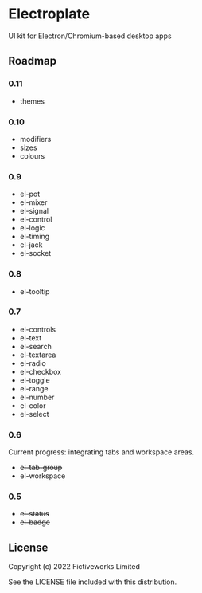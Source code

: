# Electroplate

UI kit for Electron/Chromium-based desktop apps

## Roadmap

### 0.11

- themes

### 0.10

- modifiers
- sizes
- colours

### 0.9

- el-pot
- el-mixer
- el-signal
- el-control
- el-logic
- el-timing
- el-jack
- el-socket

### 0.8

- el-tooltip

### 0.7

- el-controls
- el-text
- el-search
- el-textarea
- el-radio
- el-checkbox
- el-toggle
- el-range
- el-number
- el-color
- el-select

### 0.6

Current progress: integrating tabs and workspace areas.

- ~~el-tab-group~~
- el-workspace

### 0.5

- ~~el-status~~
- ~~el-badge~~

## License

Copyright (c) 2022 Fictiveworks Limited

See the LICENSE file included with this distribution.
